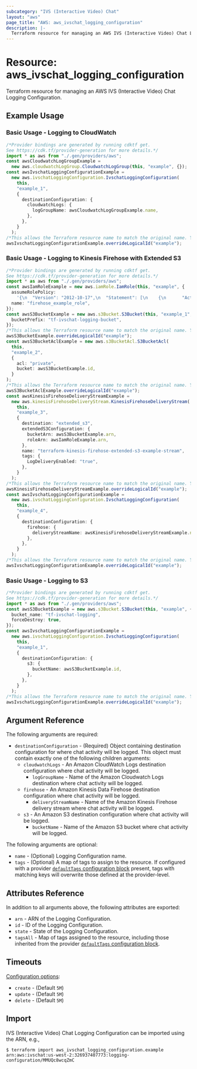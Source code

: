 ```yaml
---
subcategory: "IVS (Interactive Video) Chat"
layout: "aws"
page_title: "AWS: aws_ivschat_logging_configuration"
description: |-
  Terraform resource for managing an AWS IVS (Interactive Video) Chat Logging Configuration.
---
```


# Resource: aws\_ivschat\_logging\_configuration

Terraform resource for managing an AWS IVS (Interactive Video) Chat Logging Configuration.

## Example Usage

### Basic Usage - Logging to CloudWatch

```typescript
/*Provider bindings are generated by running cdktf get.
See https://cdk.tf/provider-generation for more details.*/
import * as aws from "./.gen/providers/aws";
const awsCloudwatchLogGroupExample =
  new aws.cloudwatchLogGroup.CloudwatchLogGroup(this, "example", {});
const awsIvschatLoggingConfigurationExample =
  new aws.ivschatLoggingConfiguration.IvschatLoggingConfiguration(
    this,
    "example_1",
    {
      destinationConfiguration: {
        cloudwatchLogs: {
          logGroupName: awsCloudwatchLogGroupExample.name,
        },
      },
    }
  );
/*This allows the Terraform resource name to match the original name. You can remove the call if you don't need them to match.*/
awsIvschatLoggingConfigurationExample.overrideLogicalId("example");

```

### Basic Usage - Logging to Kinesis Firehose with Extended S3

```typescript
/*Provider bindings are generated by running cdktf get.
See https://cdk.tf/provider-generation for more details.*/
import * as aws from "./.gen/providers/aws";
const awsIamRoleExample = new aws.iamRole.IamRole(this, "example", {
  assumeRolePolicy:
    '{\n  "Version": "2012-10-17",\n  "Statement": [\n    {\n      "Action": "sts:AssumeRole",\n      "Principal": {\n        "Service": "firehose.amazonaws.com"\n      },\n      "Effect": "Allow",\n      "Sid": ""\n    }\n  ]\n}\n',
  name: "firehose_example_role",
});
const awsS3BucketExample = new aws.s3Bucket.S3Bucket(this, "example_1", {
  bucketPrefix: "tf-ivschat-logging-bucket",
});
/*This allows the Terraform resource name to match the original name. You can remove the call if you don't need them to match.*/
awsS3BucketExample.overrideLogicalId("example");
const awsS3BucketAclExample = new aws.s3BucketAcl.S3BucketAcl(
  this,
  "example_2",
  {
    acl: "private",
    bucket: awsS3BucketExample.id,
  }
);
/*This allows the Terraform resource name to match the original name. You can remove the call if you don't need them to match.*/
awsS3BucketAclExample.overrideLogicalId("example");
const awsKinesisFirehoseDeliveryStreamExample =
  new aws.kinesisFirehoseDeliveryStream.KinesisFirehoseDeliveryStream(
    this,
    "example_3",
    {
      destination: "extended_s3",
      extendedS3Configuration: {
        bucketArn: awsS3BucketExample.arn,
        roleArn: awsIamRoleExample.arn,
      },
      name: "terraform-kinesis-firehose-extended-s3-example-stream",
      tags: {
        LogDeliveryEnabled: "true",
      },
    }
  );
/*This allows the Terraform resource name to match the original name. You can remove the call if you don't need them to match.*/
awsKinesisFirehoseDeliveryStreamExample.overrideLogicalId("example");
const awsIvschatLoggingConfigurationExample =
  new aws.ivschatLoggingConfiguration.IvschatLoggingConfiguration(
    this,
    "example_4",
    {
      destinationConfiguration: {
        firehose: {
          deliveryStreamName: awsKinesisFirehoseDeliveryStreamExample.name,
        },
      },
    }
  );
/*This allows the Terraform resource name to match the original name. You can remove the call if you don't need them to match.*/
awsIvschatLoggingConfigurationExample.overrideLogicalId("example");

```

### Basic Usage - Logging to S3

```typescript
/*Provider bindings are generated by running cdktf get.
See https://cdk.tf/provider-generation for more details.*/
import * as aws from "./.gen/providers/aws";
const awsS3BucketExample = new aws.s3Bucket.S3Bucket(this, "example", {
  bucket_name: "tf-ivschat-logging",
  forceDestroy: true,
});
const awsIvschatLoggingConfigurationExample =
  new aws.ivschatLoggingConfiguration.IvschatLoggingConfiguration(
    this,
    "example_1",
    {
      destinationConfiguration: {
        s3: {
          bucketName: awsS3BucketExample.id,
        },
      },
    }
  );
/*This allows the Terraform resource name to match the original name. You can remove the call if you don't need them to match.*/
awsIvschatLoggingConfigurationExample.overrideLogicalId("example");

```

## Argument Reference

The following arguments are required:

* `destinationConfiguration` - (Required) Object containing destination configuration for where chat activity will be logged. This object must contain exactly one of the following children arguments:
  * `cloudwatchLogs` - An Amazon CloudWatch Logs destination configuration where chat activity will be logged.
    * `logGroupName` - Name of the Amazon Cloudwatch Logs destination where chat activity will be logged.
  * `firehose` - An Amazon Kinesis Data Firehose destination configuration where chat activity will be logged.
    * `deliveryStreamName` - Name of the Amazon Kinesis Firehose delivery stream where chat activity will be logged.
  * `s3` - An Amazon S3 destination configuration where chat activity will be logged.
    * `bucketName` - Name of the Amazon S3 bucket where chat activity will be logged.

The following arguments are optional:

* `name` - (Optional) Logging Configuration name.
* `tags` - (Optional) A map of tags to assign to the resource. If configured with a provider [`defaultTags` configuration block](https://registry.terraform.io/providers/hashicorp/aws/latest/docs#default_tags-configuration-block) present, tags with matching keys will overwrite those defined at the provider-level.

## Attributes Reference

In addition to all arguments above, the following attributes are exported:

* `arn` - ARN of the Logging Configuration.
* `id` - ID of the Logging Configuration.
* `state` - State of the Logging Configuration.
* `tagsAll` - Map of tags assigned to the resource, including those inherited from the provider [`defaultTags` configuration block](https://registry.terraform.io/providers/hashicorp/aws/latest/docs#default_tags-configuration-block).

## Timeouts

[Configuration options](https://www.terraform.io/docs/configuration/blocks/resources/syntax.html#operation-timeouts):

* `create` - (Default `5M`)
* `update` - (Default `5M`)
* `delete` - (Default `5M`)

## Import

IVS (Interactive Video) Chat Logging Configuration can be imported using the ARN, e.g.,

```console
$ terraform import aws_ivschat_logging_configuration.example arn:aws:ivschat:us-west-2:326937407773:logging-configuration/MMUQc8wcqZmC
```
